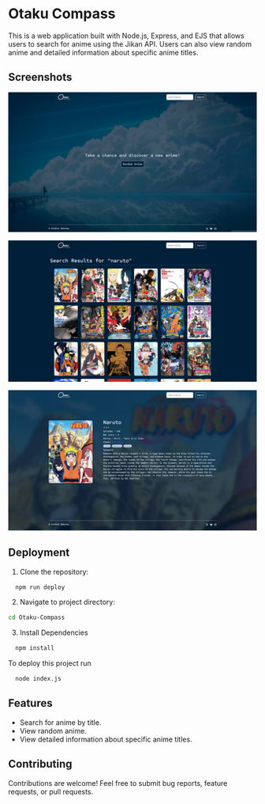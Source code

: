 
# Otaku Compass

This is a web application built with Node.js, Express, and EJS that allows users to search for anime using the Jikan API. Users can also view random anime and detailed information about specific anime titles.


## Screenshots

![App Screenshot](./public/screenshots/home.png)

![App Screenshot](./public/screenshots/search.png)

![App Screenshot](./public/screenshots/anime.png)
## Deployment

1. Clone the repository:
```bash
  npm run deploy
```
2. Navigate to project directory: 

```bash
cd Otaku-Compass

```
3. Install Dependencies

```bash
  npm install
```
To deploy this project run

```bash
  node index.js
```

## Features

- Search for anime by title.
- View random anime.
- View detailed information about specific anime titles.


## Contributing

Contributions are welcome! Feel free to submit bug reports, feature requests, or pull requests.